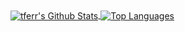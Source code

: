<a href="https://github.com/anuraghazra/github-readme-stats">
  <img align="center" src="https://github-readme-stats.vercel.app/api?username=tferr&show_icons=true&count_private=true&include_all_commits=true&hide=stars" alt="tferr's Github Stats" />
</a>
<a href="https://github.com/anuraghazra/github-readme-stats">
  <img align="center" src="https://github-readme-stats.vercel.app/api/top-langs/?username=tferr&hide=html,css&langs_count=10&layout=compact" alt="Top Languages" />
</a>
<!--
**tferr/tferr** is a ✨ _special_ ✨ repository because its `README.md` (this file) appears on your GitHub profile.
-->
